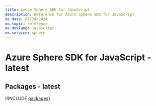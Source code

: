 ```yaml
---
title: Azure Sphere SDK for JavaScript
description: Reference for Azure Sphere SDK for JavaScript
ms.date: 07/24/2024
ms.topic: reference
ms.devlang: javascript
ms.service: sphere
---
```

# Azure Sphere SDK for JavaScript - latest
## Packages - latest
[!INCLUDE [packages](sphere-index.md)]